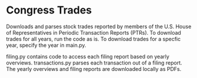 # Congress Trades

Downloads and parses stock trades reported by members of the U.S. House of Representatives in Periodic Transaction 
Reports (PTRs). To download trades for all years, run the code as is. To download trades for a specfic year, specify the
year in main.py.

filing.py contains code to access each filing report based on yearly overviews. transactions.py parses each transaction out of a filing report. The yearly overviews and filing reports are downloaded locally as PDFs.
